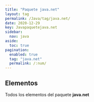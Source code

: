 ```yaml
---
title: "Paquete java.net"
layout: tag
permalink: /Java/tag/java.net/
date: 2020-12-29
key: Javapaquetejava.net
sidebar: 
  nav: java
aside: 
  toc: true
pagination: 
  enabled: true
  tag: "java.net"
  permalink: /:num/
---
```


<h2>Elementos</h2>
Todos los elementos del paquete <strong>java.net</strong>
